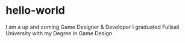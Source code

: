 # hello-world
I am a up and coming Game Designer &amp; Developer I graduated Fullsail University with my Degree in Game Design.
